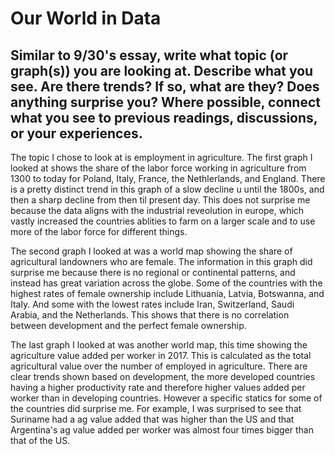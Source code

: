 # Our World in Data
## Similar to 9/30's essay, write what topic (or graph(s)) you are looking at. Describe what you see. Are there trends? If so, what are they? Does anything surprise you? Where possible, connect what you see to previous readings, discussions, or your experiences.

The topic I chose to look at is employment in agriculture. The first graph I looked at shows the share of the labor force working in agriculture from 1300 to today for Poland, Italy, France, the Nethlerlands, and England. There is a pretty distinct trend in this graph of a slow decline u until the 1800s, and then a sharp decline from then til present day. This does not surprise me because the data aligns with the industrial reveolution in europe, which vastly increased the countries ablities to farm on a larger scale and to use more of the labor force for different things. 

The second graph I looked at was a world map showing the share of agricultural landowners who are female. The information in this graph did surprise me because there is no regional or continental patterns, and instead has great variation across the globe. Some of the countries with the highest rates of female ownership include Lithuania, Latvia, Botswanna, and Italy. And some with the lowest rates include Iran, Switzerland, Saudi Arabia, and the Netherlands. This shows that there is no correlation between development and the perfect female ownership. 

The last graph I looked at was another world map, this time showing the agriculture value added per worker in 2017. This is calculated as the total agricultural value over the number of employed in agriculture. There are clear trends shown based on development, the more developed countries having a higher productivity rate and therefore higher values added per worker than in developing countries. However a specific statics for some of the countries did surprise me. For example, I was surprised to see that Suriname had a ag value added that was higher than the US and that Argentina's ag value added per worker was almost four times bigger than that of the US. 
